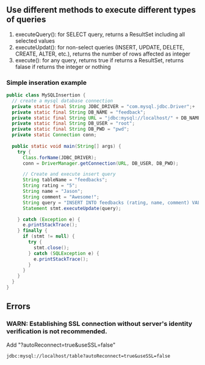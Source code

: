 ## Use different methods to execute different types of queries
1. executeQuery(): for SELECT query, returns a ResultSet including all selected values
2. executeUpdat(): for non-select queries (INSERT, UPDATE, DELETE, CREATE, ALTER, etc.), returns the number of rows affected as integer
3. execute(): for any query, returns true if returns a ResultSet, returns falase if returns the integer or nothing

### Simple inseration example
```java
public class MySQLInsertion {
  // create a mysql database connection
  private static final String JDBC_DRIVER = "com.mysql.jdbc.Driver";+
  private static final String DB_NAME = "feedback";
  private static final String URL = "jdbc:mysql://localhost/" + DB_NAME + "?autoReconnect=true&useSSL=false";
  private static final String DB_USER = "root";
  private static final String DB_PWD = "pwd";
  private static Connection conn;
    
  public static void main(String[] args) {
    try {
      Class.forName(JDBC_DRIVER);
      conn = DriverManager.getConnection(URL, DB_USER, DB_PWD);

      // Create and execute insert query
      String tableName = "feedbacks";
      String rating = "5";
      String name = "Jason";
      String comment = "Awesome!";
      String query = "INSERT INTO feedbacks (rating, name, comment) VALUES(\"" + rating + "\",\"" + name + "\",\"" + comment + "\")";
      Statement stmt.executeUpdate(query);

    } catch (Exception e) {
      e.printStackTrace();
    } finally {
      if (stmt != null) {
        try {
          stmt.close();
        } catch (SQLException e) {
          e.printStackTrace();
        }
      }
    }
  }
}
```



## Errors
### WARN: Establishing SSL connection without server's identity verification is not recommended.
Add "?autoReconnect=true&useSSL=false"  
```
jdbc:mysql://localhost/table?autoReconnect=true&useSSL=false
```
